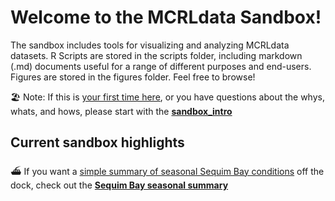 # Welcome to the MCRLdata Sandbox!

The sandbox includes tools for visualizing and analyzing MCRLdata datasets. R Scripts are stored in the scripts folder, including markdown (.md) documents useful for a range of different purposes and end-users. Figures are stored in the figures folder. Feel free to browse!

🏖️ Note: If this is <ins>your first time here</ins>, or you have questions about the whys, whats, and hows, please start with the **[sandbox_intro](https://github.com/MCRLdata-Sandbox/.github/blob/main/sandbox_intro.md)**

## Current sandbox highlights

⛴️ If you want a <ins>simple summary of seasonal Sequim Bay conditions</ins> off the dock, check out the **[Sequim Bay seasonal summary](https://github.com/peterregier/mcrl_data_sandbox/blob/main/scripts/3_sequim_bay_seasonality.md)**

